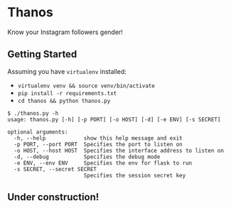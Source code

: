 # Thanos

Know your Instagram followers gender!

## Getting Started

Assuming you have `virtualenv` installed:

- `virtualenv venv && source venv/bin/activate`
- `pip install -r requirements.txt`
- `cd thanos && python thanos.py`

```
$ ./thanos.py -h
usage: thanos.py [-h] [-p PORT] [-o HOST] [-d] [-e ENV] [-s SECRET]

optional arguments:
  -h, --help            show this help message and exit
  -p PORT, --port PORT  Specifies the port to listen on
  -o HOST, --host HOST  Specifies the interface address to listen on
  -d, --debug           Specifies the debug mode
  -e ENV, --env ENV     Specifies the env for flask to run
  -s SECRET, --secret SECRET
                        Specifies the session secret key
```

## Under construction!
